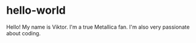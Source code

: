 # hello-world


Hello!
  My name is Viktor. I'm a true Metallica fan. I'm also very passionate about coding.
